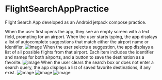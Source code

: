 # FlightSearchAppPractice
Flight Search App developed as an Android jetpack compose practice.

When the user first opens the app, they see an empty screen with a text field, prompting for an airport.
When the user starts typing, the app displays a list of autocomplete suggestions that match either the airport name or identifier.
![image](https://github.com/user-attachments/assets/11d30cb6-6559-4baf-82f4-aed2397e7a5b)
When the user selects a suggestion, the app displays a list of all possible flights from that airport. Each item includes the identifier and names for both airports, and a button to save the destination as a favorite.
![image](https://github.com/user-attachments/assets/babe533f-71fe-4710-b777-b1f486d63995)
When the user clears the search box or does not enter a search query, the app displays a list of saved favorite destinations, if any exist.
![image](https://github.com/user-attachments/assets/8f71d862-0109-40f4-aaa2-db298a9bc9c5)
![image](https://github.com/user-attachments/assets/b22be8dd-c60a-4b3a-8710-8407f4497104)
![image](https://github.com/user-attachments/assets/af49424f-d294-462c-b006-1312828090d0)




